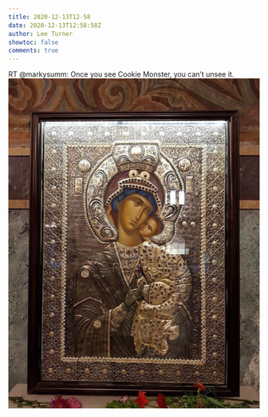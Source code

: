 ```yaml
---
title: 2020-12-13T12-58
date: 2020-12-13T12:58:58Z
author: Lee Turner
showtoc: false
comments: true
---
```


RT @markysumm: Once you see Cookie Monster, you can’t unsee it. ![](/img/x//1338106137653211136-EpCOkZmXUAAZ3JH.jpg)

